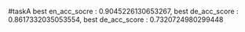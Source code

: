 #taskA
best en_acc_socre : 0.9045226130653267, best de_acc_score : 0.8617332035053554, best de_acc_score : 0.7320724980299448